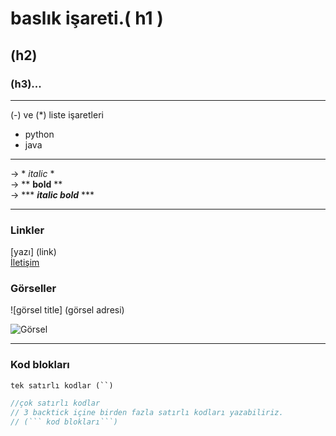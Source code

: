 # baslık işareti.( h1 )
## (h2)
### (h3)...

---


 (-) ve (*)  liste işaretleri
- python
- java

---

-> * *italic* *  
-> ** **bold** **  
-> *** ***italic bold*** ***

---

### Linkler

[yazı] (link)  
[İletişim](https://erkanturgut.netlify.app)


### Görseller
![görsel title] (görsel adresi)  

![Görsel](https://picsum.photos/200/100)

--- 

### Kod blokları 

` tek satırlı kodlar (``) `

```java
//çok satırlı kodlar
// 3 backtick içine birden fazla satırlı kodları yazabiliriz.
// (``` kod blokları```)
```